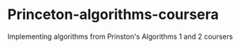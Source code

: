 # Princeton-algorithms-coursera
Implementing algorithms from Prinston's Algorithms 1 and 2 coursers

